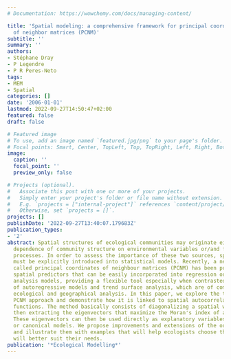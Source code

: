 ```yaml
---
# Documentation: https://wowchemy.com/docs/managing-content/

title: 'Spatial modeling: a comprehensive framework for principal coordinate analysis
  of neighbor matrices (PCNM)'
subtitle: ''
summary: ''
authors:
- Stéphane Dray
- P Legendre
- P R Peres-Neto
tags:
- MEM
- Spatial
categories: []
date: '2006-01-01'
lastmod: 2022-09-27T14:50:47+02:00
featured: false
draft: false

# Featured image
# To use, add an image named `featured.jpg/png` to your page's folder.
# Focal points: Smart, Center, TopLeft, Top, TopRight, Left, Right, BottomLeft, Bottom, BottomRight.
image:
  caption: ''
  focal_point: ''
  preview_only: false

# Projects (optional).
#   Associate this post with one or more of your projects.
#   Simply enter your project's folder or file name without extension.
#   E.g. `projects = ["internal-project"]` references `content/project/deep-learning/index.md`.
#   Otherwise, set `projects = []`.
projects: []
publishDate: '2022-09-27T13:40:07.179683Z'
publication_types:
- '2'
abstract: Spatial structures of ecological communities may originate either from the
  dependence of community structure on environmental variables or/and from community-based
  processes. In order to assess the importance of these two sources, spatial relationships
  must be explicitly introduced into statistical models. Recently, a new approach
  called principal coordinates of neighbour matrices (PCNM) has been proposed to create
  spatial predictors that can be easily incorporated into regression or canonical
  analysis models, providing a flexible tool especially when contrasted to the family
  of autoregressive models and trend surface analysis, which are of common use in
  ecological and geographical analysis. In this paper, we explore the theory of the
  PCNM approach and demonstrate how it is linked to spatial autocorrelation structure
  functions. The method basically consists of diagonalizing a spatial weighting matrix,
  then extracting the eigenvectors that maximize the Moran's index of autocorrelation.
  These eigenvectors can then be used directly as explanatory variables in regression
  or canonical models. We propose improvements and extensions of the original method,
  and illustrate them with examples that will help ecologists choose the variant that
  will better suit their needs.
publication: '*Ecological Modelling*'
---
```

